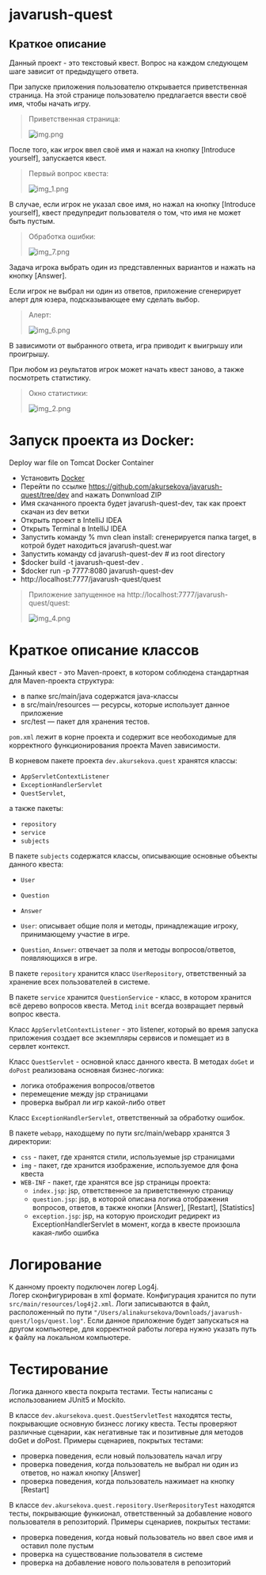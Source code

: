 # javarush-quest

## Краткое описание

Данный проект - это текстовый квест. Вопрос на каждом следующем шаге зависит от предыдущего ответа.

При запуске приложения пользователю открывается приветственная страница.
На этой странице пользователю предлагается ввести своё имя, чтобы начать игру.

>Приветственная страница:
>
>![img.png](img.png)

После того, как игрок ввел своё имя и нажал на кнопку [Introduce yourself], запускается квест.

>Первый вопрос квеста:
>
>![img_1.png](img_1.png)

В случае, если игрок не указал свое имя, но нажал на кнопку [Introduce yourself], квест предупредит пользователя о том, что имя не может быть пустым. 

>Обработка ошибки:
>
>![img_7.png](img_7.png)

Задача игрока выбрать один из представленных вариантов и нажать на кнопку [Answer].

Если игрок не выбрал ни один из ответов, приложение сгенерирует алерт для юзера, подсказывающее ему сделать выбор.

>Алерт:
>
>![img_6.png](img_6.png)

В зависимоти от выбранного ответа, игра приводит к выигрышу или проигрышу.

При любом из реультатов игрок может начать квест заново, а также посмотреть статистику.

>Окно статистики:
>
>![img_2.png](img_2.png)

# Запуск проекта из Docker:

Deploy war file on Tomcat Docker Container
- Установить [Docker](https://docs.docker.com/install)
- Перейти по ссылке https://github.com/akursekova/javarush-quest/tree/dev and нажать Donwnload ZIP
- Имя скачанного проекта будет javarush-quest-dev, так как проект скачан из dev ветки
- Открыть проект в IntelliJ IDEA 
- Открыть Terminal в IntelliJ IDEA  
- Запустить команду  % mvn clean install: сгенерируется папка target, в котрой будет находиться javarush-quest.war  
- Запустить команду cd javarush-quest-dev # из root directory
- $docker build -t javarush-quest-dev .
- $docker run -p 7777:8080 javarush-quest-dev
- http://localhost:7777/javarush-quest/quest

>Приложение запущенное на http://localhost:7777/javarush-quest/quest:
>
>![img_4.png](img_4.png)

# Краткое описание классов

Данный квест - это Maven-проект, в котором соблюдена стандартная для Maven-проекта структура:
- в папке src/main/java содержатся java-классы
- в src/main/resources — ресурсы, которые использует данное приложение
- src/test — пакет для хранения тестов. 

`pom.xml` лежит в корне проекта и содержит все необоходимые для корректного функционирования проекта Maven зависимости.

В корневом пакете проекта `dev.akursekova.quest` хранятся классы:
- `AppServletContextListener`
- `ExceptionHandlerServlet`
- `QuestServlet`,  

а также пакеты:
- `repository`
- `service`
- `subjects`

В пакете `subjects` содержатся классы, описывающие основные объекты данного квеста:
- `User`
- `Question`
- `Answer`  


- `User`: описывает общие поля и методы, принадлежащие игроку, принимающему участие в игре.
- `Question`, `Answer`: отвечает за поля и методы вопросов/ответов, появляющихся в игре.

В пакете `repository` хранится класс `UserRepository`, ответственный за хранение всех пользователей в системе.

В пакете `service` хранится `QuestionService` - класс, в котором хранится всё дерево вопросов квеста.
Метод `init` всегда возвращает первый вопрос квеста. 

Класс `AppServletContextListener` - это listener, который во время запуска приложения создает все экземпляры сервисов и помещает из в сервлет контекст.

Класс `QuestServlet` - основной класс данного квеста. В методах `doGet` и `doPost` реализована основная бизнес-логика:
- логика отображения вопросов/ответов
- перемещение между jsp страницами
- проверка выбрал ли игр какой-либо ответ

Класс `ExceptionHandlerServlet`, ответственный за обработку ошибок. 

В пакете `webapp`, находщему по пути src/main/webapp хранятся 3 директории:
- `css` - пакет, где хранятся стили, используемые jsp страницами
- `img` - пакет, где хранится изображение, используемое для фона квеста
- `WEB-INF` - пакет, где хранятся все jsp страницы проекта:
  - `index.jsp`: jsp, ответственное за приветственную страницу
  - `question.jsp`: jsp, в которой описана логика отображения вопросов, ответов, в также кнопки [Answer], [Restart], [Statistics]
  - `exception.jsp`: jsp, на которую происходит редирект из ExceptionHandlerServlet в момент, когда в квесте произошла какая-либо ошибка

# Логирование
К данному проекту подключен логер Log4j.  
Логер сконфигурирован в xml формате. 
Конфигурация хранится по пути `src/main/resources/log4j2.xml`.
Логи записываются в файл, расположенный по пути `"/Users/alinakursekova/Downloads/javarush-quest/logs/quest.log"`. 
Если данное приложение будет запускаться на другом компьютере, для корректной работы логера нужно указать путь к файлу на локальном компьютере.

# Тестирование
Логика данного квеста покрыта тестами. Тесты написаны с использованием JUnit5 и Mockito.

В классе `dev.akursekova.quest.QuestServletTest` находятся тесты, покрывающие основную бизнесс логику квеста.
Тесты проверяют различные сценарии, как негативные так и позитивные для методов doGet и doPost. 
Примеры сценариев, покрытых тестами: 
- проверка поведения, если новый пользователь начал игру
- проверка поведения, когда пользователь не выбрал ни один из ответов, но нажал кнопку [Answer]
- проверка поведения, когда пользователь нажимает на кнопку [Restart] 

В классе `dev.akursekova.quest.repository.UserRepositoryTest` находятся тесты, покрывающие функионал, 
ответственный за добавление нового пользователя в репозиторий.
Примеры сценариев, покрытых тестами: 
- проверка поведения, когда новый пользователь но ввел свое имя и оставил поле пустым
- проверка на существование пользователя в системе
- проверка на добавление нового пользователя в репозиторий




